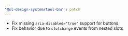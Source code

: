 ```yaml
---
'@sl-design-system/tool-bar': patch
---
```


- Fix missing `aria-disabled="true"` support for buttons
- Fix behavior due to `slotchange` events from nested slots
